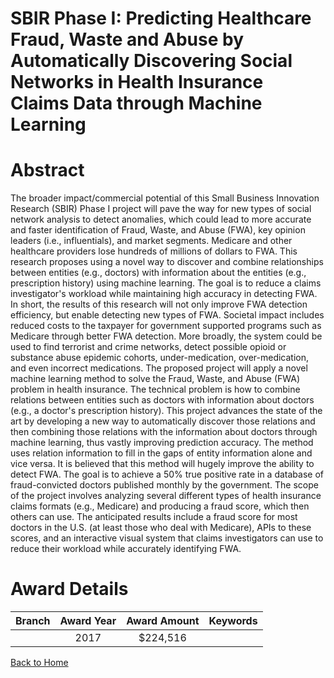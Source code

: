 
SBIR Phase I: Predicting Healthcare Fraud, Waste and Abuse by Automatically Discovering Social Networks in Health Insurance Claims Data through Machine Learning
================================================================================================================================================================

# Abstract


The broader impact/commercial potential of this Small Business Innovation Research (SBIR) Phase I project will pave the way for new types of social network analysis to detect anomalies, which could lead to more accurate and faster identification of Fraud, Waste, and Abuse (FWA), key opinion leaders (i.e., influentials), and market segments. Medicare and other healthcare providers lose hundreds of millions of dollars to FWA. This research proposes using a novel way to discover and combine relationships between entities (e.g., doctors) with information about the entities (e.g., prescription history) using machine learning. The goal is to reduce a claims investigator's workload while maintaining high accuracy in detecting FWA. In short, the results of this research will not only improve FWA detection efficiency, but enable detecting new types of FWA. Societal impact includes reduced costs to the taxpayer for government supported programs such as Medicare through better FWA detection. More broadly, the system could be used to find terrorist and crime networks, detect possible opioid or substance abuse epidemic cohorts, under-medication, over-medication, and even incorrect medications. The proposed project will apply a novel machine learning method to solve the Fraud, Waste, and Abuse (FWA) problem in health insurance. The technical problem is how to combine relations between entities such as doctors with information about doctors (e.g., a doctor's prescription history). This project advances the state of the art by developing a new way to automatically discover those relations and then combining those relations with the information about doctors through machine learning, thus vastly improving prediction accuracy. The method uses relation information to fill in the gaps of entity information alone and vice versa. It is believed that this method will hugely improve the ability to detect FWA. The goal is to achieve a 50% true positive rate in a database of fraud-convicted doctors published monthly by the government. The scope of the project involves analyzing several different types of health insurance claims formats (e.g., Medicare) and producing a fraud score, which then others can use. The anticipated results include a fraud score for most doctors in the U.S. (at least those who deal with Medicare), APIs to these scores, and an interactive visual system that claims investigators can use to reduce their workload while accurately identifying FWA.  

# Award Details

|Branch|Award Year|Award Amount|Keywords|
| :---: | :---: | :---: | :---: |
||2017|$224,516||
  
  


[Back to Home](https://github.com/chrischow/dod_sbir_awards#280)